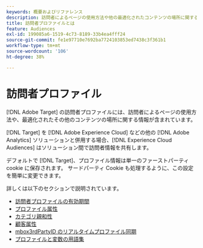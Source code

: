 ```yaml
---
keywords: 概要およびリファレンス
description: 訪問者によるページの使用方法や他の最適化されたコンテンツの場所に関する情報を含む、訪問者プロファイルについて説明します。
title: 訪問者プロファイルとは
feature: Audiences
exl-id: 199085a6-1519-4c73-8189-33b4ea4fff24
source-git-commit: fe1e97710e7692ba7724103853ed7438c3f361b1
workflow-type: tm+mt
source-wordcount: '106'
ht-degree: 38%

---
```


# 訪問者プロファイル

[!DNL Adobe Target] の訪問者プロファイルには、訪問者によるページの使用方法や、最適化されたその他のコンテンツの場所に関する情報が含まれています。

[!DNL Target] を [!DNL Adobe Experience Cloud] などの他の [!DNL Adobe Analytics] ソリューションと併用する場合、[!DNL Experience Cloud Audiences] はソリューション間で訪問者情報を共有します。

デフォルトで [!DNL Target]、プロファイル情報は単一のファーストパーティ cookie に保存されます。 サードパーティ Cookie も処理するように、この設定を簡単に変更できます。

詳しくは以下のセクションで説明されています。

- [訪問者プロファイルの有効期間](visitor-profile-lifetime.md)
- [プロファイル属性](profile-parameters.md)
- [カテゴリ親和性](category-affinity.md)
- [顧客属性](https://experienceleague.adobe.com/docs/target-dev/developer/implementation/methods/customer-attributes.html?lang=ja)
- [mbox3rdPartyID のリアルタイムプロファイル同期](3rd-party-id.md)
- [プロファイルと変数の用語集](variables-profiles-parameters-methods.md)
